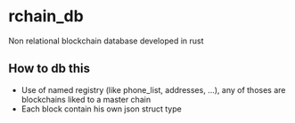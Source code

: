 # rchain_db
Non relational blockchain database developed in rust

## How to db this

* Use of named registry (like phone_list, addresses, ...), any of thoses are blockchains liked to a master chain
* Each block contain his own json struct type
